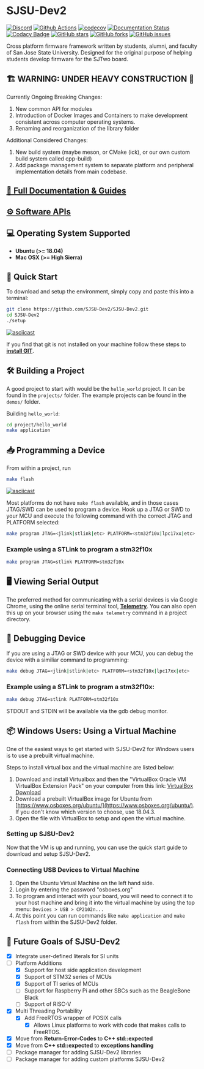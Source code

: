 # SJSU-Dev2

[![Discord](https://img.shields.io/discord/800515757871726622?color=7389D8&logo=discord&logoColor=ffffff&labelColor=6A7EC2)](https://discord.gg/tSmCgeyM)
[![Github Actions](https://github.com/SJSU-Dev2/SJSU-Dev2/workflows/.github/workflows/presubmit.yml/badge.svg)](https://github.com/SJSU-Dev2/SJSU-Dev2/actions?query=workflow%3A.github%2Fworkflows%2Fpresubmit.yml)
[![codecov](https://codecov.io/gh/SJSU-Dev2/SJSU-Dev2/branch/master/graph/badge.svg?token=E7aAr2o1CT)](https://codecov.io/gh/SJSU-Dev2/SJSU-Dev2)
[![Documentation Status](https://readthedocs.org/projects/sjsu-dev/badge/?version=latest)](http://sjsu-dev2.readthedocs.io/en/latest)
[![Codacy Badge](https://api.codacy.com/project/badge/Grade/6f004895337c42459f881db938e84885)](https://www.codacy.com/app/SJSU-Dev2/SJSU-Dev2?utm_source=github.com&utm_medium=referral&utm_content=SJSU-Dev2/SJSU-Dev2&utm_campaign=Badge_Grade)
[![GitHub stars](https://img.shields.io/github/stars/SJSU-Dev2/SJSU-Dev2.svg)](https://github.com/SJSU-Dev2/SJSU-Dev2/stargazers)
[![GitHub forks](https://img.shields.io/github/forks/SJSU-Dev2/SJSU-Dev2.svg)](https://github.com/SJSU-Dev2/SJSU-Dev2/network)
[![GitHub issues](https://img.shields.io/github/issues/SJSU-Dev2/SJSU-Dev2.svg)](https://github.com/SJSU-Dev2/SJSU-Dev2/issues)

Cross platform firmware framework written by students, alumni, and faculty of
San Jose State University. Designed for the original purpose of helping students
develop firmware for the SJTwo board.

## 🏗️ WARNING: UNDER HEAVY CONSTRUCTION 🚧

Currently Ongoing Breaking Changes:

1. New common API for modules
2. Introduction of Docker Images and Containers to make development consistent
   across computer operating systems.
3. Renaming and reorganization of the library folder

Additional Considered Changes:

1. New build system (maybe meson, or CMake (ick), or our own custom build system
   called cpp-build)
2. Add package management system to separate platform and peripheral
   implementation details from main codebase.


## [📖 Full Documentation & Guides](http://sjsu-dev2.readthedocs.io/en/latest/?badge=latest)

## [⚙️ Software APIs](https://SJSU-Dev2.github.io/SJSU-Dev2/api/html/)

## 💻 Operating System Supported

- **Ubuntu (>= 18.04)**
- **Mac OSX (>= High Sierra)**

## 🚀 Quick Start

To download and setup the environment, simply copy and paste this into a
terminal:

```bash
git clone https://github.com/SJSU-Dev2/SJSU-Dev2.git
cd SJSU-Dev2
./setup
```

[![asciicast](https://asciinema.org/a/314726.svg)](https://asciinema.org/a/314726)

If you find that git is not installed on your machine follow these steps to
**[install GIT](https://git-scm.com/book/en/v2/Getting-Started-Installing-Git)**.

## 🛠️ Building a Project

A good project to start with would be the `hello_world` project. It can be found
in the `projects/` folder. The example projects can be found in the `demos/`
folder.

Building `hello_world`:

```bash
cd project/hello_world
make application
```

## 📥 Programming a Device

From within a project, run

```bash
make flash
```

[![asciicast](https://asciinema.org/a/314699.svg)](https://asciinema.org/a/314699)

Most platforms do not have `make flash` available, and in those cases JTAG/SWD
can be used to program a device. Hook up a JTAG or SWD to your MCU and execute
the following command with the correct JTAG and PLATFORM selected:

```bash
make program JTAG=<jlink|stlink|etc> PLATFORM=<stm32f10x|lpc17xx|etc>
```

### Example using a STLink to program a stm32f10x

```bash
make program JTAG=stlink PLATFORM=stm32f10x
```

## 🖥️ Viewing Serial Output

The preferred method for communicating with a serial devices is via Google
Chrome, using the online serial terminal tool,
**[Telemetry](https://SJSU-Dev2.github.io/Telemetry)**.
You can also open this up on your browser using the `make telemetry` command in
a project directory.

## 🔎 Debugging Device

If you are using a JTAG or SWD device with your MCU, you can debug the device with a
similiar command to programming:

```bash
make debug JTAG=<jlink|stlink|etc> PLATFORM=<stm32f10x|lpc17xx|etc>
```

### Example using a STLink to program a stm32f10x:

```bash
make debug JTAG=stlink PLATFORM=stm32f10x
```

STDOUT and STDIN will be available via the gdb debug monitor.

## 📦 Windows Users: Using a Virtual Machine

One of the easiest ways to get started with SJSU-Dev2 for Windows users is to use
a prebuilt virtual machine.

Steps to install virtual box and the virtual machine are listed below:

1. Download and install Virtualbox and then the "VirtualBox Oracle VM VirtualBox
   Extension Pack" on your computer from this link:
   [VirtualBox Download](https://www.virtualbox.org/wiki/Downloads)
2. Download a prebuilt VirtualBox image for Ubuntu from
   [https://www.osboxes.org/ubuntu/](https://www.osboxes.org/ubuntu/). If you don't
   know which version to choose, use 18.04.3.
3. Open the file with VirtualBox to setup and open the virtual machine.

### Setting up SJSU-Dev2

Now that the VM is up and running, you can use the quick start guide to download and
setup SJSU-Dev2.

### Connecting USB Devices to Virtual Machine

1. Open the Ubuntu Virtual Machine on the left hand side.
2. Login by entering the password "osboxes.org"
3. To program and interact with your board, you will need to connect it to your host
   machine and bring it into the virtual machine by using the top menu:
   `Devices > USB > CP2102n...`
4. At this point you can run commands like `make application` and `make flash`
   from within the SJSU-Dev2 folder.

## 🌌 Future Goals of SJSU-Dev2

- [x] Integrate user-defined literals for SI units
- [ ] Platform Additions
  - [x] Support for host side application development
  - [x] Support of STM32 series of MCUs
  - [x] Support of TI series of MCUs
  - [ ] Support for Raspberry Pi and other SBCs such as the BeagleBone Black
  - [ ] Support of RISC-V
- [x] Multi Threading Portability
  - [x] Add FreeRTOS wrapper of POSIX calls
    - [x] Allows Linux platforms to work with code that makes calls to FreeRTOS.
- [x] Move from **Return-Error-Codes** to **C++ std::expected**
- [x] Move from **C++ std::expected** to **exceptions handling**
- [ ] Package manager for adding SJSU-Dev2 libraries
- [ ] Package manager for adding custom platforms SJSU-Dev2
